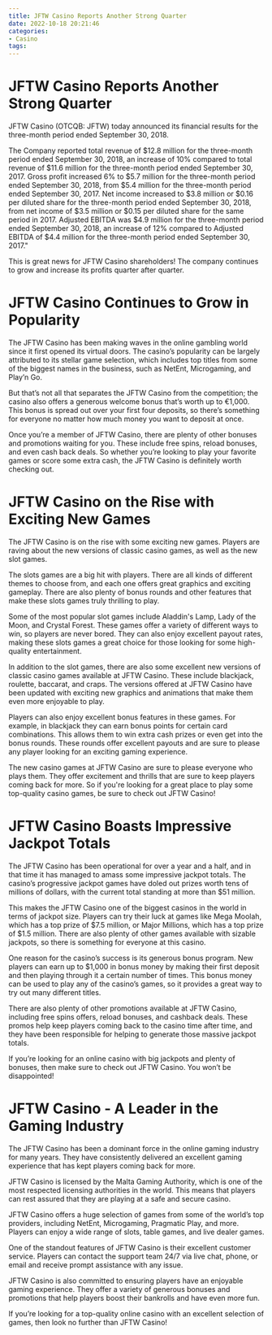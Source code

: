 ```yaml
---
title: JFTW Casino Reports Another Strong Quarter
date: 2022-10-18 20:21:46
categories:
- Casino
tags:
---
```



#  JFTW Casino Reports Another Strong Quarter

JFTW Casino (OTCQB: JFTW) today announced its financial results for the three-month period ended September 30, 2018.

The Company reported total revenue of $12.8 million for the three-month period ended September 30, 2018, an increase of 10% compared to total revenue of $11.6 million for the three-month period ended September 30, 2017. Gross profit increased 6% to $5.7 million for the three-month period ended September 30, 2018, from $5.4 million for the three-month period ended September 30, 2017. Net income increased to $3.8 million or $0.16 per diluted share for the three-month period ended September 30, 2018, from net income of $3.5 million or $0.15 per diluted share for the same period in 2017. Adjusted EBITDA was $4.9 million for the three-month period ended September 30, 2018, an increase of 12% compared to Adjusted EBITDA of $4.4 million for the three-month period ended September 30, 2017."

This is great news for JFTW Casino shareholders! The company continues to grow and increase its profits quarter after quarter.

#  JFTW Casino Continues to Grow in Popularity

The JFTW Casino has been making waves in the online gambling world since it first opened its virtual doors. The casino’s popularity can be largely attributed to its stellar game selection, which includes top titles from some of the biggest names in the business, such as NetEnt, Microgaming, and Play’n Go.

But that’s not all that separates the JFTW Casino from the competition; the casino also offers a generous welcome bonus that’s worth up to €1,000. This bonus is spread out over your first four deposits, so there’s something for everyone no matter how much money you want to deposit at once.

Once you’re a member of JFTW Casino, there are plenty of other bonuses and promotions waiting for you. These include free spins, reload bonuses, and even cash back deals. So whether you’re looking to play your favorite games or score some extra cash, the JFTW Casino is definitely worth checking out.

#  JFTW Casino on the Rise with Exciting New Games

The JFTW Casino is on the rise with some exciting new games. Players are raving about the new versions of classic casino games, as well as the new slot games.

The slots games are a big hit with players. There are all kinds of different themes to choose from, and each one offers great graphics and exciting gameplay. There are also plenty of bonus rounds and other features that make these slots games truly thrilling to play.

Some of the most popular slot games include Aladdin's Lamp, Lady of the Moon, and Crystal Forest. These games offer a variety of different ways to win, so players are never bored. They can also enjoy excellent payout rates, making these slots games a great choice for those looking for some high-quality entertainment.

In addition to the slot games, there are also some excellent new versions of classic casino games available at JFTW Casino. These include blackjack, roulette, baccarat, and craps. The versions offered at JFTW Casino have been updated with exciting new graphics and animations that make them even more enjoyable to play.

Players can also enjoy excellent bonus features in these games. For example, in blackjack they can earn bonus points for certain card combinations. This allows them to win extra cash prizes or even get into the bonus rounds. These rounds offer excellent payouts and are sure to please any player looking for an exciting gaming experience.

The new casino games at JFTW Casino are sure to please everyone who plays them. They offer excitement and thrills that are sure to keep players coming back for more. So if you're looking for a great place to play some top-quality casino games, be sure to check out JFTW Casino!

#  JFTW Casino Boasts Impressive Jackpot Totals

The JFTW Casino has been operational for over a year and a half, and in that time it has managed to amass some impressive jackpot totals. The casino’s progressive jackpot games have doled out prizes worth tens of millions of dollars, with the current total standing at more than $51 million.

This makes the JFTW Casino one of the biggest casinos in the world in terms of jackpot size. Players can try their luck at games like Mega Moolah, which has a top prize of $7.5 million, or Major Millions, which has a top prize of $1.5 million. There are also plenty of other games available with sizable jackpots, so there is something for everyone at this casino.

One reason for the casino’s success is its generous bonus program. New players can earn up to $1,000 in bonus money by making their first deposit and then playing through it a certain number of times. This bonus money can be used to play any of the casino’s games, so it provides a great way to try out many different titles.

There are also plenty of other promotions available at JFTW Casino, including free spins offers, reload bonuses, and cashback deals. These promos help keep players coming back to the casino time after time, and they have been responsible for helping to generate those massive jackpot totals.

If you’re looking for an online casino with big jackpots and plenty of bonuses, then make sure to check out JFTW Casino. You won’t be disappointed!

#  JFTW Casino - A Leader in the Gaming Industry

The JFTW Casino has been a dominant force in the online gaming industry for many years. They have consistently delivered an excellent gaming experience that has kept players coming back for more.

JFTW Casino is licensed by the Malta Gaming Authority, which is one of the most respected licensing authorities in the world. This means that players can rest assured that they are playing at a safe and secure casino.

JFTW Casino offers a huge selection of games from some of the world’s top providers, including NetEnt, Microgaming, Pragmatic Play, and more. Players can enjoy a wide range of slots, table games, and live dealer games.

One of the standout features of JFTW Casino is their excellent customer service. Players can contact the support team 24/7 via live chat, phone, or email and receive prompt assistance with any issue.

JFTW Casino is also committed to ensuring players have an enjoyable gaming experience. They offer a variety of generous bonuses and promotions that help players boost their bankrolls and have even more fun.

If you’re looking for a top-quality online casino with an excellent selection of games, then look no further than JFTW Casino!